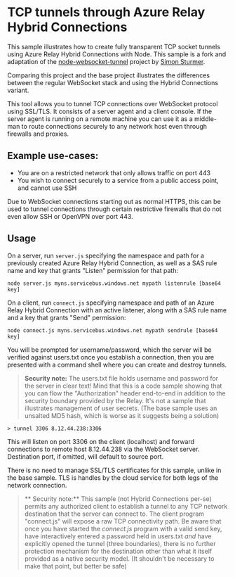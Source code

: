 # TCP tunnels through Azure Relay Hybrid Connections  

This sample illustrates how to create fully transparent TCP socket tunnels using Azure Relay
Hybrid Connections with Node. This sample is a fork and adaptation of the [node-websocket-tunnel](https://github.com/sstur/node-websocket-tunnel)
project by [Simon Sturmer](https://github.com/sstur).  

Comparing this project and the base project illustrates the differences between the regular WebSocket 
stack and using the Hybrid Connections variant.  

This tool allows you to tunnel TCP connections over WebSocket protocol using SSL/TLS. It consists of a 
server agent and a client console. If the server agent is running on a remote machine you can use it 
as a middle-man to route connections securely to any network host even through firewalls and proxies.

## Example use-cases:
 - You are on a restricted network that only allows traffic on port 443
 - You wish to connect securely to a service from a public access point, and cannot use SSH

Due to WebSocket connections starting out as normal HTTPS, this can be used to tunnel connections through certain
restrictive firewalls that do not even allow SSH or OpenVPN over port 443.

## Usage

On a server, run `server.js` specifying the namespace and path for a previously created 
Azure Relay Hybrid Connection, as well as a SAS rule name and key that grants "Listen" permission 
for that path:

`node server.js myns.servicebus.windows.net mypath listenrule [base64 key]`

On a client, run `connect.js` specifying namespace and path of an Azure Relay Hybrid Connection with
an active listener, along with a SAS rule name and a key that grants "Send" permission:

`node connect.js myns.servicebus.windows.net mypath sendrule [base64 key]`

You will be prompted for username/password, which the server will be verified against users.txt once you
establish a connection, then you are presented with a command shell where you can create and destroy tunnels.

> **Security note:**
> The users.txt file holds username and password for the server in clear text! Mind that this is a 
> code sample showing that you can flow the "Authorization" header end-to-end in addition to the 
> security boundary provided by the Relay. It's not a sample that illustrates management of user 
> secrets. (The base sample uses an unsalted MD5 hash, which is worse as it suggests being a solution)

`> tunnel 3306 8.12.44.238:3306`

This will listen on port 3306 on the client (localhost) and forward connections to remote host 8.12.44.238 via the
WebSocket server. Destination port, if omitted, will default to source port.

There is no need to manage SSL/TLS certificates for this sample, unlike in the base sample. TLS 
is handles by the cloud service for both legs of the network connection.  

> ** Security note:**
> This sample (not Hybrid Connections per-se) permits any authorized client to establish a tunnel 
> to any TCP network destination that the server can connect to. The client program "connect.js"
> will expose a raw TCP connectivity path. Be aware that once you have started the *connect.js* 
> program with a valid send key, have interactively entered a password held in users.txt *and* have explicitly 
> opened the tunnel (three boundaries), there is no further protection mechanism for the destination 
> other than what it itself provided as a native security model. (It shouldn't be necessary to make
> that point, but better be safe)
